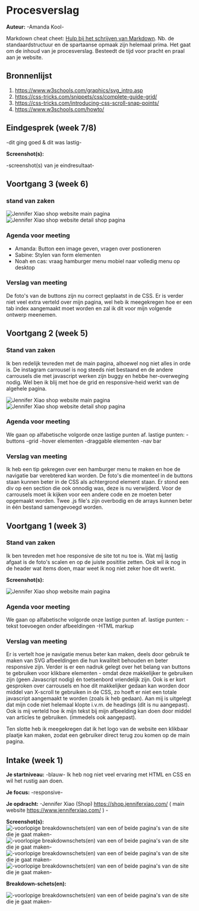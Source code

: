 # Procesverslag
**Auteur:** -Amanda Kool-

Markdown cheat cheet: [Hulp bij het schrijven van Markdown](https://github.com/adam-p/markdown-here/wiki/Markdown-Cheatsheet). Nb. de standaardstructuur en de spartaanse opmaak zijn helemaal prima. Het gaat om de inhoud van je procesverslag. Besteedt de tijd voor pracht en praal aan je website.



## Bronnenlijst
1. https://www.w3schools.com/graphics/svg_intro.asp
2. https://css-tricks.com/snippets/css/complete-guide-grid/
3. https://css-tricks.com/introducing-css-scroll-snap-points/
4. https://www.w3schools.com/howto/



## Eindgesprek (week 7/8)

-dit ging goed & dit was lastig-

**Screenshot(s):**

-screenshot(s) van je eindresultaat-



## Voortgang 3 (week 6)

### stand van zaken
![Jennifer Xiao shop website main pagina ](images/voortgang3.png)
![Jennifer Xiao shop website detail shop pagina](images/voortgang33.png)

### Agenda voor meeting
- Amanda: Button een image geven, vragen over postioneren
- Sabine: Stylen van form elementen
- Noah en cas: vraag hamburger menu mobiel naar volledig menu op desktop

### Verslag van meeting

De foto's van de buttons zijn nu correct geplaatst in de CSS. Er is verder niet veel extra verteld over mijn pagina, wel heb ik meegekregen hoe er een tab index aangemaakt moet worden en zal ik dit voor mijn volgende ontwerp meenemen.

## Voortgang 2 (week 5)

### Stand van zaken

Ik ben redelijk tevreden met de main pagina, alhoewel nog niet alles in orde is. De instagram carrousel is nog steeds niet bestaand en de andere carrousels die met javascript werken zijn buggy en hebbe her-overweging nodig. Wel ben ik blij met hoe de grid en responsive-heid werkt van de algehele pagina.

![Jennifer Xiao shop website main pagina ](images/voortgang2.png)
![Jennifer Xiao shop website detail shop pagina](images/voortgang22.png)

### Agenda voor meeting

We gaan op alfabetische volgorde onze lastige punten af.
lastige punten:
-buttons
-grid
-hover elementen
-draggable elementen
-nav bar

### Verslag van meeting

Ik heb een tip gekregen over een hamburger menu te maken en hoe de navigatie bar verebtered kan worden. De foto's die momenteel in de buttons staan kunnen beter in de CSS als achtergrond element staan. Er stond een div op een section die ook onnodig was, deze is nu verwijderd.
Voor de carrousels moet ik kijken voor een andere code en ze moeten beter opgemaakt worden. Twee .js file's zijn overbodig en de arrays kunnen beter in één bestand samengevoegd worden.


## Voortgang 1 (week 3)

### Stand van zaken

Ik ben tevreden met hoe responsive de site tot nu toe is. Wat mij lastig afgaat is de foto's scalen en op de juiste posititie zetten.
Ook wil ik nog in de header wat items doen, maar weet ik nog niet zeker hoe dit werkt. 

**Screenshot(s):**

![Jennifer Xiao shop website main pagina](images/week3.png)

### Agenda voor meeting

We gaan op alfabetische volgorde onze lastige punten af.
lastige punten:
-tekst toevoegen onder afbeeldingen
-HTML markup

### Verslag van meeting

Er is vertelt hoe je navigatie menus beter kan maken, deels door gebruik te maken van SVG afbeeldingen die hun kwaliteit behouden en beter responsive zijn. 
Verder is er een nadruk gelegt over het belang van buttons te gebruiken voor klikbare elementen - omdat deze makkelijker te gebruiken zijn (geen Javascript nodig) én toetsenbord vriendelijk zijn.
Ook is er kort gesproken over carrousels en hoe dit makkelijker gedaan kan worden door middel van X-scroll te gebruiken in de CSS, zo hoeft er niet een totale javascript aangemaakt te worden (zoals ik heb gedaan).
Aan mij is uitgelegt dat mijn code niet helemaal klopte i.v.m. de headings (dit is nu aangepast). 
Ook is mij verteld hoe ik mijn tekst bij mijn afbeelding kan doen door middel van articles te gebruiken. (immedels ook aangepast).

Ten slotte heb ik meegekregen dat ik het logo van de website een klikbaar plaatje kan maken, zodat een gebruiker direct terug zou komen op de main pagina.




## Intake (week 1)

**Je startniveau:** -blauw- Ik heb nog niet veel ervaring met HTML en CSS en wil het rustig aan doen.

**Je focus:** -responsive-

**Je opdracht:** -Jennifer Xiao (Shop) https://shop.jenniferxiao.com/ ( main website  https://www.jenniferxiao.com/ ) -

**Screenshot(s):**
![-voorlopige breakdownschets(en) van een of beide pagina's van de site die je gaat maken-](images/foto5.jpg)
![-voorlopige breakdownschets(en) van een of beide pagina's van de site die je gaat maken-](images/foto6.jpg)
![-voorlopige breakdownschets(en) van een of beide pagina's van de site die je gaat maken-](images/foto7.jpg)
![-voorlopige breakdownschets(en) van een of beide pagina's van de site die je gaat maken-](images/foto8.jpg)


**Breakdown-schets(en):**

![-voorlopige breakdownschets(en) van een of beide pagina's van de site die je gaat maken-](images/schermschets.png)
